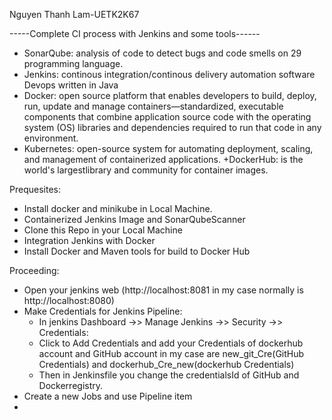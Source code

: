 Nguyen Thanh Lam-UETK2K67

-----Complete CI process with Jenkins and some tools------

+ SonarQube: analysis of code to detect bugs and code smells on 29 programming language.
+ Jenkins: continous integration/continous delivery automation software Devops written in Java
+ Docker: open source platform that enables developers to build, deploy, run, update and manage containers—standardized, executable components that combine application source code with the operating system (OS) libraries and dependencies required to run that code in any environment.
+ Kubernetes: open-source system for automating deployment, scaling, and management of containerized applications.
+DockerHub: is the world's largestlibrary and community for container images.

Prequesites:
+ Install docker and minikube in Local Machine.
+ Containerized Jenkins Image and SonarQubeScanner
+ Clone this Repo in your Local Machine
+ Integration Jenkins with Docker
+ Install Docker and Maven tools for build to Docker Hub 


Proceeding:
- Open your jenkins web (http://localhost:8081 in my case normally is http://localhost:8080)
- Make Credentials for Jenkins Pipeline:
  +  In jenkins Dashboard ->> Manage Jenkins ->> Security ->> Credentials:
  +  Click to Add Credentials and add your Credentials of dockerhub account and GitHub account
     in my case are new_git_Cre(GitHub Credentials) and dockerhub_Cre_new(dockerhub Credentials)   
  +  Then in Jenkinsfile you change the credentialsId of GitHub and Dockerregistry.
- Create a new Jobs and use Pipeline item
-



